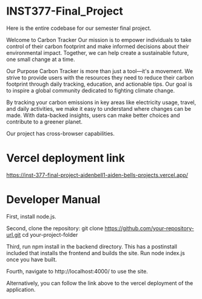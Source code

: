 # INST377-Final_Project
Here is the entire codebase for our semester final project.

Welcome to Carbon Tracker
Our mission is to empower individuals to take control of their carbon footprint and make informed decisions about their environmental impact. Together, we can help create a sustainable future, one small change at a time.

Our Purpose
Carbon Tracker is more than just a tool—it's a movement. We strive to provide users with the resources they need to reduce their carbon footprint through daily tracking, education, and actionable tips. Our goal is to inspire a global community dedicated to fighting climate change.

By tracking your carbon emissions in key areas like electricity usage, travel, and daily activities, we make it easy to understand where changes can be made. With data-backed insights, users can make better choices and contribute to a greener planet.

Our project has cross-browser capabilities. 

# Vercel deployment link
[https://inst-377-final-project-aidenbell1-aiden-bells-projects.vercel.app/
](https://inst-377-final-project-theta.vercel.app/)
# Developer Manual
First, install node.js. 

Second, clone the repository: 
git clone https://github.com/your-repository-url.git 
cd your-project-folder

Third, run npm install in the backend directory. This has a postinstall included that installs the frontend and builds the site. Run node index.js once you have built. 

Fourth, navigate to http://localhost:4000/ to use the site. 

Alternatively, you can follow the link above to the vercel deployment of the application. 

